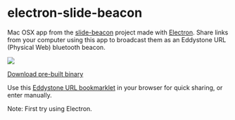 # electron-slide-beacon
Mac OSX app from the [slide-beacon](https://github.com/dermike/slide-beacon) project made with [Electron](http://electron.atom.io).
Share links from your computer using this app to broadcast them as an Eddystone URL (Physical Web) bluetooth beacon.

![](https://raw.githubusercontent.com/dermike/electron-slide-beacon/master/screenshot/screenshot.jpg)

[Download pre-built binary](https://github.com/dermike/electron-slide-beacon/releases/download/v0.1.0/EddystoneURL_0.1.0.zip)

Use this [Eddystone URL bookmarklet](https://github.com/dermike/eddystone-bookmarklet) in your browser for quick sharing, or enter manually.

Note:
First try using Electron.


